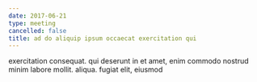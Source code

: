 ```yaml
---
date: 2017-06-21
type: meeting
cancelled: false
title: ad do aliquip ipsum occaecat exercitation qui
---
```

exercitation consequat. qui deserunt in et amet, enim commodo nostrud minim labore mollit. aliqua. fugiat elit, eiusmod